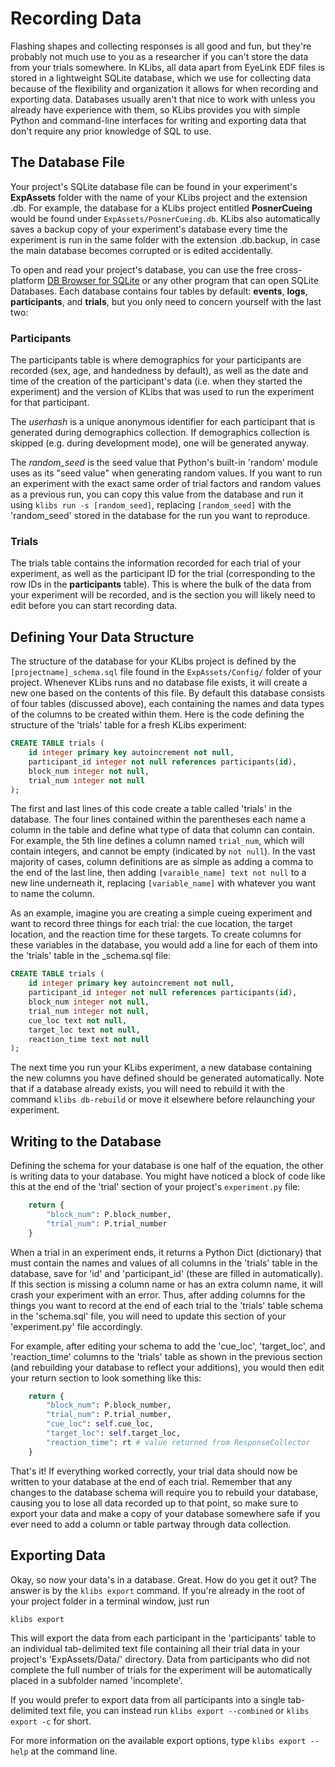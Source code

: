 # Recording Data

Flashing shapes and collecting responses is all good and fun, but they're probably not much use to you as a researcher if you can't store the data from your trials somewhere. In KLibs, all data apart from EyeLink EDF files is stored in a lightweight SQLite database, which we use for collecting data because of the flexibility and organization it allows for when recording and exporting data. Databases usually aren't that nice to work with unless you already have experience with them, so KLibs provides you with simple Python and command-line interfaces for writing and exporting data that don't require any prior knowledge of SQL to use.

## The Database File

Your project's SQLite database file can be found in your experiment's __ExpAssets__ folder with the name of your KLibs project and the extension .db. For example, the database for a KLibs project entitled __PosnerCueing__ would be found under `ExpAssets/PosnerCueing.db`. KLibs also automatically saves a backup copy of your experiment's database every time the experiment is run in the same folder with the extension .db.backup, in case the main database becomes corrupted or is edited accidentally.

To open and read your project's database, you can use the free cross-platform [DB Browser for SQLite](http://sqlitebrowser.org/) or any other program that can open SQLite Databases. Each database contains four tables by default: **events**, **logs**, **participants**, and **trials**, but you only need to concern yourself with the last two:

### Participants

The participants table is where demographics for your participants are recorded (sex, age, and handedness by default), as well as the date and time of the creation of the participant's data (i.e. when they started the experiment) and the version of KLibs that was used to run the experiment for that participant. 

The *userhash* is a unique anonymous identifier for each participant that is generated during demographics collection. If demographics collection is skipped (e.g. during development mode), one will be generated anyway.

The *random\_seed* is the seed value that Python's built-in 'random' module uses as its "seed value" when generating random values. If you want to run an experiment with the exact same order of trial factors and random values as a previous run, you can copy this value from the database and run it using `klibs run -s [random_seed]`, replacing `[random_seed]` with the 'random\_seed' stored in the database for the run you want to reproduce.

### Trials

The trials table contains the information recorded for each trial of your experiment, as well as the participant ID for the trial (corresponding to the row IDs in the **participants** table). This is where the bulk of the data from your experiment will be recorded, and is the section you will likely need to edit before you can start recording data.

## Defining Your Data Structure

The structure of the database for your KLibs project is defined by the `[projectname]_schema.sql` file found in the `ExpAssets/Config/` folder of your project. Whenever KLibs runs and no database file exists, it will create a new one based on the contents of this file. By default this database consists of four tables (discussed above), each containing the names and data types of the columns to be created within them. Here is the code defining the structure of the 'trials' table for a fresh KLibs experiment:

```sql
CREATE TABLE trials (
    id integer primary key autoincrement not null,
    participant_id integer not null references participants(id),
    block_num integer not null,
    trial_num integer not null
);
```

The first and last lines of this code create a table called 'trials' in the database. The four lines contained within the parentheses each name a column in the table and define what type of data that column can contain. For example, the 5th line defines a column named `trial_num`, which will contain integers, and cannot be empty (indicated by `not null`). In the vast majority of cases, column definitions are as simple as adding a comma to the end of the last line, then adding `[varaible_name] text not null` to a new line underneath it, replacing `[variable_name]` with whatever you want to name the column.

As an example, imagine you are creating a simple cueing experiment and want to record three things for each trial: the cue location, the target location, and the reaction time for these targets. To create columns for these variables in the database, you would add a line for each of them into the 'trials' table in the \_schema.sql file:

```sql
CREATE TABLE trials (
    id integer primary key autoincrement not null,
    participant_id integer not null references participants(id),
    block_num integer not null,
    trial_num integer not null,
    cue_loc text not null,
    target_loc text not null,
    reaction_time text not null
);
```
	
The next time you run your KLibs experiment, a new database containing the new columns you have defined should be generated automatically. Note that if a database already exists, you will need to rebuild it with the command `klibs db-rebuild` or move it elsewhere before relaunching your experiment.

## Writing to the Database

Defining the schema for your database is one half of the equation, the other is writing data to your database. You might have noticed a block of code like this at the end of the 'trial' section of your project's `experiment.py` file:

```python
	return {
		"block_num": P.block_number,
		"trial_num": P.trial_number
	}
```

When a trial in an experiment ends, it returns a Python Dict (dictionary) that must contain the names and values of all columns in the 'trials' table in the database, save for 'id' and 'participant_id' (these are filled in automatically). If this section is missing a column name or has an extra column name, it will crash your experiment with an error. Thus, after adding columns for the things you want to record at the end of each trial to the 'trials' table schema in the 'schema.sql' file, you will need to update this section of your 'experiment.py' file accordingly.

For example, after editing your schema to add the 'cue\_loc', 'target\_loc', and 'reaction\_time' columns to the 'trials' table as shown in the previous section (and rebuilding your database to reflect your additions), you would then edit your return section to look something like this:

```python
	return {
		"block_num": P.block_number,
		"trial_num": P.trial_number,
		"cue_loc": self.cue_loc,
		"target_loc": self.target_loc,
		"reaction_time": rt # value returned from ResponseCollector
	}
```

That's it! If everything worked correctly, your trial data should now be written to your database at the end of each trial. Remember that any changes to the database schema will require you to rebuild your database, causing you to lose all data recorded up to that point, so make sure to export your data and make a copy of your database somewhere safe if you ever need to add a column or table partway through data collection.

## Exporting Data

Okay, so now your data's in a database. Great. How do you get it out? The answer is by the `klibs export` command. If you're already in the root of your project folder in a terminal window, just run

```
klibs export
```

This will export the data from each participant in the 'participants' table to an individual tab-delimited text file containing all their trial data in your project's 'ExpAssets/Data/' directory. Data from participants who did not complete the full number of trials for the experiment will be automatically placed in a subfolder named 'incomplete'.

If you would prefer to export data from all participants into a single tab-delimited text file, you can instead run `klibs export --combined` or `klibs export -c` for short.

For more information on the available export options, type `klibs export --help` at the command line. 
